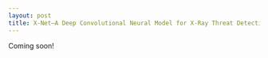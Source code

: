 ```yaml
---
layout: post
title: X-Net–A Deep Convolutional Neural Model for X-Ray Threat Detection
---
```


Coming soon!